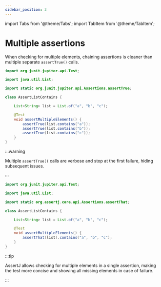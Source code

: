 ```yaml
---
sidebar_position: 3
---
```

import Tabs from '@theme/Tabs';
import TabItem from '@theme/TabItem';

# Multiple assertions

When checking for multiple elements, chaining assertions is cleaner than multiple separate `assertTrue()` calls.

<Tabs>
<TabItem value="before" label="Before">

```java title="AssertListContains.java"
import org.junit.jupiter.api.Test;

import java.util.List;

import static org.junit.jupiter.api.Assertions.assertTrue;

class AssertListContains {

    List<String> list = List.of("a", "b", "c");

    @Test
    void assertMultipleElements() {
        assertTrue(list.contains("a"));
        assertTrue(list.contains("b"));
        assertTrue(list.contains("c"));
    }
}
```

:::warning

Multiple `assertTrue()` calls are verbose and stop at the first failure, hiding subsequent issues.

:::

</TabItem>
<TabItem value="after" label="After">

```java title="AssertListContains.java"
import org.junit.jupiter.api.Test;

import java.util.List;

import static org.assertj.core.api.Assertions.assertThat;

class AssertListContains {

    List<String> list = List.of("a", "b", "c");

    @Test
    void assertMultipleElements() {
        assertThat(list).contains("a", "b", "c");
    }
}
```

:::tip

AssertJ allows checking for multiple elements in a single assertion, making the test more concise and showing all missing elements in case of failure.

:::

</TabItem>
</Tabs>
